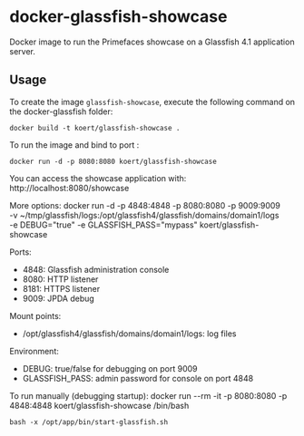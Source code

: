 docker-glassfish-showcase
=========================

Docker image to run the Primefaces showcase on a Glassfish 4.1 application server.

Usage
-----

To create the image `glassfish-showcase`, execute the following command on the docker-glassfish folder:

    docker build -t koert/glassfish-showcase .

To run the image and bind to port :

    docker run -d -p 8080:8080 koert/glassfish-showcase
	
You can access the showcase application with: http://localhost:8080/showcase

More options:
    docker run -d -p 4848:4848 -p 8080:8080 -p 9009:9009 \
	      -v ~/tmp/glassfish/logs:/opt/glassfish4/glassfish/domains/domain1/logs \
	      -e DEBUG="true" -e GLASSFISH_PASS="mypass" koert/glassfish-showcase

Ports: 
- 4848: Glassfish administration console
- 8080: HTTP listener
- 8181: HTTPS listener
- 9009: JPDA debug

Mount points:
- /opt/glassfish4/glassfish/domains/domain1/logs: log files

Environment:
- DEBUG: true/false for debugging on port 9009
- GLASSFISH_PASS: admin password for console on port 4848

To run manually (debugging startup):
    docker run --rm -it -p 8080:8080 -p 4848:4848 koert/glassfish-showcase /bin/bash
  
    bash -x /opt/app/bin/start-glassfish.sh


